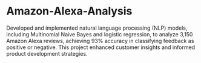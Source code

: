 # Amazon-Alexa-Analysis
Developed and implemented natural language processing (NLP) models, including Multinomial Naive Bayes and logistic regression, to analyze 3,150 Amazon Alexa reviews, achieving 93% accuracy in classifying feedback as positive or negative. This project enhanced customer insights and informed product development strategies.
